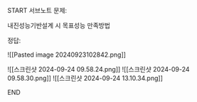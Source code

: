 START
서브노트
문제:

내진성능기반설계 시 목표성능 만족방법 

정답:

![[Pasted image 20240923102842.png]]

![[스크린샷 2024-09-24 09.58.24.png]]
![[스크린샷 2024-09-24 09.58.30.png]]
![[스크린샷 2024-09-24 13.10.34.png]]
<!--ID: 1727688301356-->
END
